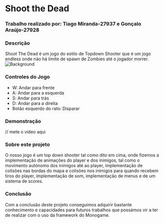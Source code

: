 # Shoot the Dead

### Trabalho realizado por: Tiago Miranda-27937 e Gonçalo Araújo-27928

### Descrição
Shoot The Dead é um jogo do estilo de Topdown Shooter que é um jogo endless onde não há limite de spawn de Zombies até o jogador morrer.
![Background](https://github.com/UniaoEDJD/ShootTheDead/assets/150021756/9bf57dfd-ce06-45aa-b8ad-e76680c0c1c3)


### Controles do Jogo
 - W: Andar para frente
 - A: Andar para a esquerda
 - S: Andar para trás
 - D: Andar para a direita
 - Botão esquerdo do rato: Disparar

### Demonstração
// mete o video aqui

### Sobre este projeto
O nosso jogo é um top down shooter tal como dito em cima, onde fizemos a implementação de animações do player e dos inimigos, tal como o movimento autónomo dos inimigos até ao player, implementação de colisões nas bordas do mapa e colisões nos inimigos para quando recebem tiros do player, implementação de som, implementação de menus e de um sistema de scores. 

### Conclusão
Com a conclusão deste projeto conseguimos adquirir bastante conhecimento e capacidades para futuros trabalhos que possámos vir a ter de realizar com o uso da framework do Monogame.
